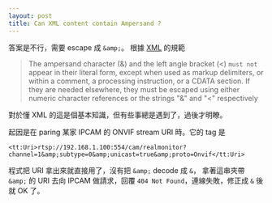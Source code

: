```yaml
---
layout: post
title: Can XML content contain Ampersand ?
---
```


答案是不行，需要 escape 成 `&amp;`。
根據 [XML](https://www.w3.org/TR/2006/REC-xml11-20060816/#dt-chardata) 的規範

> The ampersand character (&) and the left angle bracket (<) `must not` appear in their literal form, except when used as markup delimiters, or within a comment, a processing instruction, or a CDATA section. If they are needed elsewhere, they must be escaped using either numeric character references or the strings "&amp;" and "&lt;" respectively

對於懂 XML 的這是個基本知識，但有些事總是遇到了，過後才明瞭。

起因是在 paring 某家 IPCAM 的 ONVIF stream URI 時。它的 tag 是

```
<tt:Uri>rtsp://192.168.1.100:554/cam/realmonitor?channel=1&amp;subtype=0&amp;unicast=true&amp;proto=Onvif</tt:Uri>
```
程式把 URI 拿出來就直接用了，沒有把 `&amp;` decode 成 `&`，
拿著這串夾帶 `&amp;` 的 URI 去向 IPCAM 做請求，回覆 `404 Not Found`，連線失敗，修正成 `&` 後就 OK 了。
